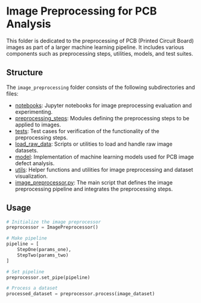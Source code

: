 # Image Preprocessing for PCB Analysis

This folder is dedicated to the preprocessing of PCB (Printed Circuit Board) images as part of a larger machine learning pipeline. It includes various components such as preprocessing steps, utilities, models, and test suites.

## Structure

The `image_preprocessing` folder consists of the following subdirectories and files:

- [notebooks](./notebooks): Jupyter notebooks for image preprocessing evaluation and experimenting.
- [preprocessing_steps](./preprocessing_steps): Modules defining the preprocessing steps to be applied to images.
- [tests](./tests): Test cases for verification of the functionality of the preprocessing steps.
- [load_raw_data](./load_raw_data): Scripts or utilities to load and handle raw image datasets.
- [model](./model): Implementation of machine learning models used for PCB image defect analysis.
- [utils](./utils): Helper functions and utilities for image preprocessing and dataset visualization.
- [image_preprocessor.py](./image_preprocessor.py): The main script that defines the image preprocessing pipeline and integrates the preprocessing steps.


## Usage
```python
# Initialize the image preprocessor
preprocessor = ImagePreprocessor()

# Make pipeline
pipeline = [
    StepOne(params_one),
    StepTwo(params_two)
]

# Set pipeline
preprocessor.set_pipe(pipeline)

# Process a dataset
processed_dataset = preprocessor.process(image_dataset)
